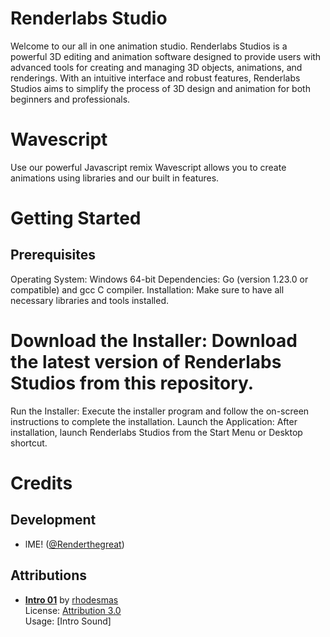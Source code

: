 # Renderlabs Studio
Welcome to our all in one animation studio. 
Renderlabs Studios is a powerful 3D editing and animation software designed to provide users with advanced tools for creating and managing 3D objects, animations, and renderings. With an intuitive interface and robust features, Renderlabs Studios aims to simplify the process of 3D design and animation for both beginners and professionals.

# Wavescript
Use our powerful Javascript remix Wavescript allows you to create animations using libraries and our built in features.

# Getting Started
## Prerequisites
Operating System: Windows 64-bit
Dependencies: Go (version 1.23.0 or compatible) and gcc C compiler.
Installation: Make sure to have all necessary libraries and tools installed.
# Download the Installer: Download the latest version of Renderlabs Studios from this repository.
Run the Installer: Execute the installer program and follow the on-screen instructions to complete the installation.
Launch the Application: After installation, launch Renderlabs Studios from the Start Menu or Desktop shortcut.

# Credits

## Development
- lME! ([@Renderthegreat](#))

## Attributions
- [**Intro 01**](https://freesound.org/people/rhodesmas/sounds/353206/) by [rhodesmas](https://freesound.org/people/rhodesmas/)  
  License: [Attribution 3.0](http://creativecommons.org/licenses/by/3.0/)  
  Usage: [Intro Sound]